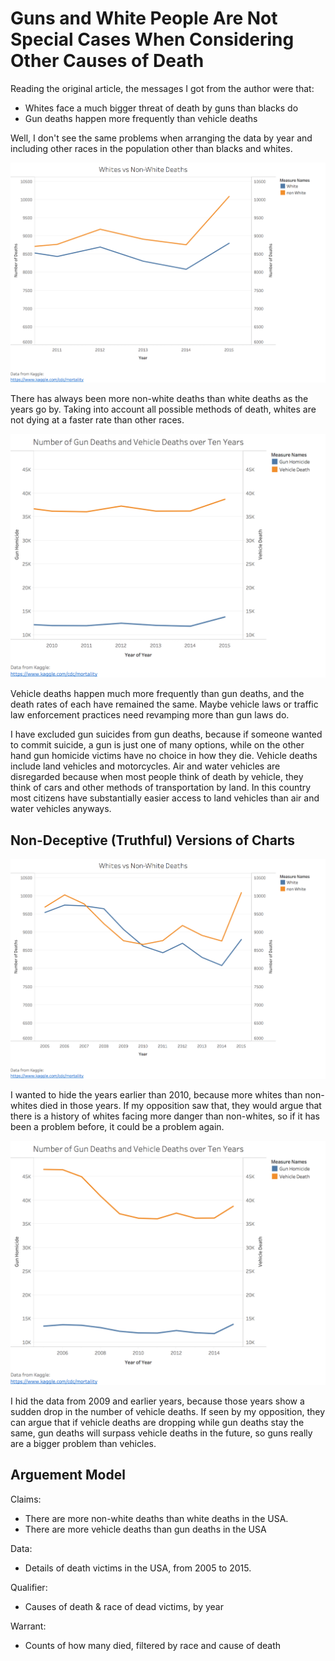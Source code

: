# Guns and White People Are Not Special Cases When Considering Other Causes of Death

Reading the original article, the messages I got from the author were that:
* Whites face a much bigger threat of death by guns than blacks do
* Gun deaths happen more frequently than vehicle deaths

Well, I don't see the same problems when arranging the data by year and including other races in the population other than blacks and whites.

![Races_(Deceptive)](Visuals/Races_(Deceptive).png)

There has always been more non-white deaths than white deaths as the years go by. Taking into account all possible methods of death, whites are not dying at a faster rate than other races.

![Guns_Vehicles_(Deceptive)](Visuals/Guns_Vehicles_(Deceptive).png)

Vehicle deaths happen much more frequently than gun deaths, and the death rates of each have remained the same. Maybe vehicle laws or traffic law enforcement practices need revamping more than gun laws do.

I have excluded gun suicides from gun deaths, because if someone wanted to commit suicide, a gun is just one of many options, while on the other hand gun homicide victims have no choice in how they die. Vehicle deaths include land vehicles and motorcycles. Air and water vehicles are disregarded because when most people think of death by vehicle, they think of cars and other methods of transportation by land. In this country most citizens have substantially easier access to land vehicles than air and water vehicles anyways.

## Non-Deceptive (Truthful) Versions of Charts

![Races_(Deceptive)](Visuals/Races.png)

I wanted to hide the years earlier than 2010, because more whites than non-whites died in those years. If my opposition saw that, they would argue that there is a history of whites facing more danger than non-whites, so if it has been a problem before, it could be a problem again.

![Guns_Vehicles_(Deceptive)](Visuals/Guns_Vehicles.png)

I hid the data from 2009 and earlier years, because those years show a sudden drop in the number of vehicle deaths. If seen by my opposition, they can argue that if vehicle deaths are dropping while gun deaths stay the same, gun deaths will surpass vehicle deaths in the future, so guns really are a bigger problem than vehicles.

## Arguement Model

Claims:  
* There are more non-white deaths than white deaths in the USA.
* There are more vehicle deaths than gun deaths in the USA

Data:  
* Details of death victims in the USA, from 2005 to 2015.

Qualifier:
* Causes of death & race of dead victims, by year

Warrant:
* Counts of how many died, filtered by race and cause of death
